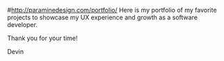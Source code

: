 #http://paraminedesign.com/portfolio/
Here is my portfolio of my favorite projects to showcase my UX experience and growth as a software developer.

Thank you for your time!

Devin
